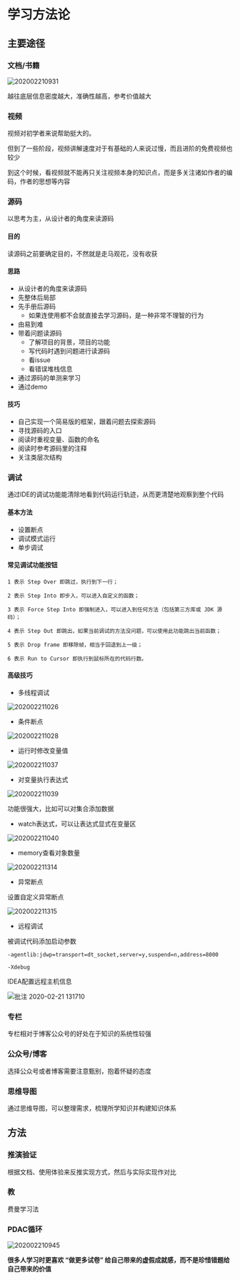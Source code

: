 # 学习方法论

## 主要途径

### 文档/书籍

![202002210931](/assets/202002210931.jfif)

越往底层信息密度越大，准确性越高，参考价值越大

### 视频

视频对初学者来说帮助挺大的。

但到了一些阶段，视频讲解速度对于有基础的人来说过慢，而且进阶的免费视频也较少

到这个时候，看视频就不能再只关注视频本身的知识点，而是多关注诸如作者的编码，作者的思想等内容

### 源码

以思考为主，从设计者的角度来读源码

#### 目的

读源码之前要确定目的，不然就是走马观花，没有收获

#### 思路

- 从设计者的角度来读源码
- 先整体后局部
- 先手册后源码
  - 如果连使用都不会就直接去学习源码，是一种非常不理智的行为
- 由易到难
- 带着问题读源码
  - 了解项目的背景，项目的功能
  - 写代码时遇到问题进行读源码
  - 看issue
  - 看错误堆栈信息
- 通过源码的单测来学习
- 通过demo

#### 技巧

- 自己实现一个简易版的框架，跟着问题去探索源码
- 寻找源码的入口
- 阅读时重视变量、函数的命名
- 阅读时参考源码里的注释
- 关注类层次结构

### 调试

通过IDE的调试功能能清除地看到代码运行轨迹，从而更清楚地观察到整个代码

#### 基本方法

- 设置断点
- 调试模式运行
- 单步调试

#### 常见调试功能按钮

```
1 表示 Step Over 即跳过，执行到下一行；

2 表示 Step Into 即步入，可以进入自定义的函数；

3 表示 Force Step Into 即强制进入，可以进入到任何方法（包括第三方库或 JDK 源码）；

4 表示 Step Out 即跳出，如果当前调试的方法没问题，可以使用此功能跳出当前函数；

5 表示 Drop frame 即移除帧，相当于回退到上一级；

6 表示 Run to Cursor 即执行到鼠标所在的代码行数。
```

#### 高级技巧

- 多线程调试

![202002211026](/assets/202002211026.jfif)

- 条件断点

![202002211028](/assets/202002211028.jfif)

- 运行时修改变量值

![202002211037](/assets/202002211037.jfif)

- 对变量执行表达式

![202002211039](/assets/202002211039.jfif)

功能很强大，比如可以对集合添加数据

- watch表达式，可以让表达式显式在变量区

![202002211040](/assets/202002211040.jfif)

- memory查看对象数量

![202002211314](/assets/202002211314.jfif)

- 异常断点

设置自定义异常断点

![202002211315](/assets/202002211315.jfif)

- 远程调试

被调试代码添加启动参数

```shell
-agentlib:jdwp=transport=dt_socket,server=y,suspend=n,address=8000

-Xdebug
```

IDEA配置远程主机信息

![批注 2020-02-21 131710](/assets/批注%202020-02-21%20131710.png)

### 专栏

专栏相对于博客公众号的好处在于知识的系统性较强

### 公众号/博客

选择公众号或者博客需要注意甄别，抱着怀疑的态度

### 思维导图

通过思维导图，可以整理需求，梳理所学知识并构建知识体系

## 方法

### 推演验证

根据文档、使用体验来反推实现方式，然后与实际实现作对比

### 教

费曼学习法

### PDAC循环

![202002210945](/assets/202002210945.jpg)

**很多人学习时更喜欢 “做更多试卷” 给自己带来的虚假成就感，而不是珍惜错题给自己带来的价值**

